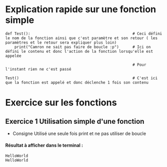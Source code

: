 # Explication rapide sur une fonction simple

```
def Test():												# Ceci défini le nom de la fonction ainsi que c'est paramètre et son retour ( les paramètres et le retour sera expliquer plus loin)
	print("Camron ne sait pas faire de boucle :p")		# Ici on défini le contenu et donc l'action de la fonction lorsqu'elle est appelée

        												# Pour l'instant rien ne c'est passé

Test()													# C'est ici que la fonction est appelé et donc déclenche 1 fois son contenu
```

# Exercice sur les fonctions

## Exercice 1 Utilisation simple d'une fonction

- Consigne Utilisé une seule fois print et ne pas utiliser de boucle 

#### Résultat à afficher dans le terminal : 

```
HelloWorld
HelloWorld
```

